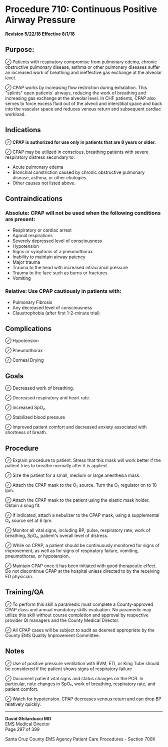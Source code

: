 # Procedure 710: Continuous Positive Airway Pressure

**Revision 5/22/18 Effective 8/1/18**

## Purpose:

⊘ Patients with respiratory compromise from pulmonary edema, chronic obstructive pulmonary disease, asthma or other pulmonary diseases suffer an increased work of breathing and ineffective gas exchange at the alveolar level.

⊘ CPAP works by increasing flow restriction during exhalation. This "splints" open patients' airways, reducing the work of breathing and increasing gas exchange at the alveolar level. In CHF patients, CPAP also serves to force excess fluid out of the alveoli and interstitial space and back into the vascular space and reduces venous return and subsequent cardiac workload.

## Indications

⊘ **CPAP is authorized for use only in patients that are 8 years or older.**

⊘ CPAP may be utilized in conscious, breathing patients with severe respiratory distress secondary to:
- Acute pulmonary edema
- Bronchial constriction caused by chronic obstructive pulmonary disease, asthma, or other etiologies.
- Other causes not listed above.

## Contraindications

### Absolute: CPAP will not be used when the following conditions are present:

- Respiratory or cardiac arrest
- Agonal respirations
- Severely depressed level of consciousness
- Hypotension
- Signs or symptoms of a pneumothorax
- Inability to maintain airway patency
- Major trauma
- Trauma to the head with increased intracranial pressure
- Trauma to the face such as burns or fractures
- Vomiting

### Relative: Use CPAP cautiously in patients with:

- Pulmonary Fibrosis
- Any decreased level of consciousness
- Claustrophobia (after first 1-2-minute trial)

## Complications

⊘ Hypotension

⊘ Pneumothorax

⊘ Corneal Drying

## Goals

⊘ Decreased work of breathing.

⊘ Decreased respiratory and heart rate.

⊘ Increased SpO₂

⊘ Stabilized blood pressure

⊘ Improved patient comfort and decreased anxiety associated with shortness of breath.

## Procedure

⊘ Explain procedure to patient. Stress that this mask will work better if the patient tries to breathe normally after it is applied.

⊘ Size the patient for a small, medium or large anesthesia mask.

⊘ Attach the CPAP mask to the O₂ source. Turn the O₂ regulator on to 10 lpm.

⊘ Attach the CPAP mask to the patient using the elastic mask holder. Obtain a snug fit.

⊘ If indicated, attach a nebulizer to the CPAP mask, using a supplemental O₂ source set at 6 lpm.

⊘ Monitor all vital signs, including BP, pulse, respiratory rate, work of breathing, SpO₂, patient's overall level of distress.

⊘ While on CPAP, a patient should be continuously monitored for signs of improvement, as well as for signs of respiratory failure, vomiting, pneumothorax, or hypotension.

⊘ Maintain CPAP once it has been initiated with good therapeutic effect. Do not discontinue CPAP at the hospital unless directed to by the receiving ED physician.

## Training/QA

⊘ To perform this skill a paramedic must complete a County-approved CPAP class and annual mandatory skills evaluation. No paramedic may utilize this skill without course completion and approval by respective provider QI managers and the County Medical Director.

⊘ All CPAP cases will be subject to audit as deemed appropriate by the County EMS Quality Improvement Committee.

## Notes

⊘ Use of positive pressure ventilation with BVM, ETI, or King Tube should be considered if the patient shows signs of respiratory failure

⊘ Document patient vital signs and status changes on the PCR. In particular, note changes in SpO₂, work of breathing, respiratory rate, and patient comfort.

⊘ Watch for hypotension. CPAP decreases venous return and can drop BP relatively quickly.

---

**David Ghilarducci MD**  
EMS Medical Director  
Page 297 of 399

Santa Cruz County EMS Agency Patient Care Procedures - Section 700X

